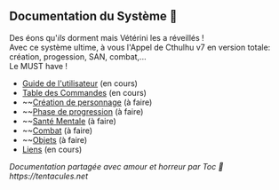 ## Documentation du Système :squid:

Des éons qu'_ils_ dorment mais Vétérini les a réveillés !\
Avec ce système ultime, à vous l'Appel de Cthulhu v7 en version totale: création, progession, SAN, combat,...\
Le MUST have !

* [Guide de l'utilisateur](./users-guide.md) (en cours)
* [Table des Commandes](./commands_cheat_sheet.md) (en cours)
* ~~[Création de personnage](./character_creation.md) (à faire)
* ~~[Phase de progression](./chardev.md) (à faire)
* ~~[Santé Mentale](./sanity.md) (à faire)
* ~~[Combat](./combat.md) (à faire)
* ~~[Objets](./items.md) (à faire)
* [Liens](./links.md) (en cours)

_Documentation partagée avec amour et horreur par Toc :squid: https://tentacules.net_
